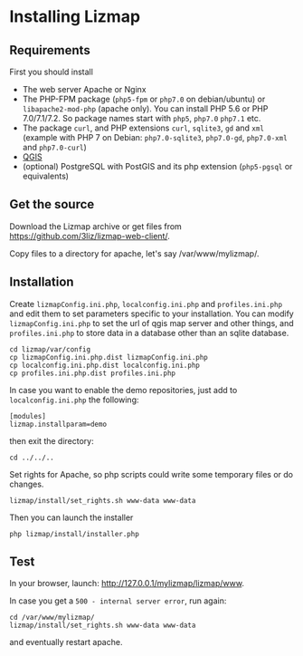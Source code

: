 Installing Lizmap
=================


Requirements
------------

First you should install

- The web server Apache or Nginx
- The PHP-FPM package (`php5-fpm` or `php7.0` on debian/ubuntu) or `libapache2-mod-php` (apache only).
  You can install PHP 5.6 or PHP 7.0/7.1/7.2. So package names start with `php5`, `php7.0` `php7.1` etc.
- The package `curl`, and PHP extensions `curl`, `sqlite3`, `gd` and `xml` (example with PHP 7 on Debian: `php7.0-sqlite3`, `php7.0-gd`, `php7.0-xml` and `php7.0-curl`) 
- [QGIS](http://qgis.org/en/site/forusers/download.html)
- (optional) PostgreSQL with PostGIS and its php extension (`php5-pgsql` or equivalents)


Get the source
--------------

Download the Lizmap archive or get files from https://github.com/3liz/lizmap-web-client/.

Copy files to a directory for apache, let's say  /var/www/mylizmap/.


Installation
------------

Create `lizmapConfig.ini.php`, `localconfig.ini.php` and `profiles.ini.php` and edit them
to set parameters specific to your installation. You can modify `lizmapConfig.ini.php`
to set the url of qgis map server and other things, and `profiles.ini.php` to store
data in a database other than an sqlite database.

```
cd lizmap/var/config
cp lizmapConfig.ini.php.dist lizmapConfig.ini.php
cp localconfig.ini.php.dist localconfig.ini.php
cp profiles.ini.php.dist profiles.ini.php
```
In case you want to enable the demo repositories, just add to ``localconfig.ini.php`` the following:

```
[modules]
lizmap.installparam=demo
```
then exit the directory:

```
cd ../../..
```
Set rights for Apache, so php scripts could write some temporary files or do changes.

```
lizmap/install/set_rights.sh www-data www-data
```

Then you can launch the installer

```
php lizmap/install/installer.php
```

Test
----

In your browser, launch: http://127.0.0.1/mylizmap/lizmap/www.

In case you get a ``500 - internal server error``, run again:

```
cd /var/www/mylizmap/
lizmap/install/set_rights.sh www-data www-data
```
and eventually restart apache.
